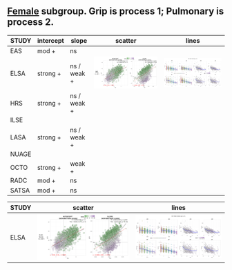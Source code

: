 ## [Female](https://github.com/IALSA/IALSA-2015-Portland/blob/master/reports/physical/scatter_matrix/figure_rmd/by_process_pair.md#grip-pulmonary) subgroup. Grip is process 1; Pulmonary is process 2. 

|STUDY|intercept  |slope | scatter| lines | 
|-----|-----------|------|----------|------|    
|EAS  |mod +      | ns |      |          |     
|ELSA |strong +   | ns / weak +  |![](https://raw.githubusercontent.com/IALSA/IALSA-2015-Portland/master/reports/physical/scatter_matrix/figure_rmd/elsa_female_aehplus_grip_fev-1.png)     | ![](https://raw.githubusercontent.com/IALSA/IALSA-2015-Portland/master/reports/physical/observed_predicted/figure_rmd/eas_female_aehplus_grip_pef-1.png)         |      
|HRS  |strong +   | ns / weak + |      |          |       
|ILSE |           |   |   |       |          |     
|LASA |strong +   | ns / weak +  |      |          |        
|NUAGE|           |   |   |   |       |          |       
|OCTO |strong +   | weak +   |    |          |     
|RADC |mod +      | ns   |       |          |       
|SATSA| mod +     | ns   |      |          |     


|STUDY| scatter| lines | 
|-----|-----------|------|
|ELSA |![](https://raw.githubusercontent.com/IALSA/IALSA-2015-Portland/master/reports/physical/scatter_matrix/figure_rmd/elsa_female_aehplus_grip_fev-1.png)     | ![](https://raw.githubusercontent.com/IALSA/IALSA-2015-Portland/master/reports/physical/observed_predicted/figure_rmd/eas_female_aehplus_grip_pef-1.png)         |      
